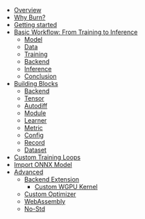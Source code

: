 - [Overview](./overview.md)
- [Why Burn?](./motivation.md)
- [Getting started](./getting-started.md)
- [Basic Workflow: From Training to Inference](./basic-workflow/README.md)
  - [Model](./basic-workflow/model.md)
  - [Data](./basic-workflow/data.md)
  - [Training](./basic-workflow/training.md)
  - [Backend](./basic-workflow/backend.md)
  - [Inference](./basic-workflow/inference.md)
  - [Conclusion](./basic-workflow/conclusion.md)
- [Building Blocks](./building-blocks/README.md)
  - [Backend](./building-blocks/backend.md)
  - [Tensor](./building-blocks/tensor.md)
  - [Autodiff](./building-blocks/autodiff.md)
  - [Module](./building-blocks/module.md)
  - [Learner](./building-blocks/learner.md)
  - [Metric](./building-blocks/metric.md)
  - [Config](./building-blocks/config.md)
  - [Record](./building-blocks/record.md)
  - [Dataset](./building-blocks/dataset.md)
- [Custom Training Loops](./custom-training-loop.md)
- [Import ONNX Model](./import/onnx-model.md)
- [Advanced](./advanced/README.md)
  - [Backend Extension](./advanced/backend-extension/README.md)
    - [Custom WGPU Kernel](./advanced/backend-extension/custom-wgpu-kernel.md)
  - [Custom Optimizer]()
  - [WebAssembly]()
  - [No-Std]()
